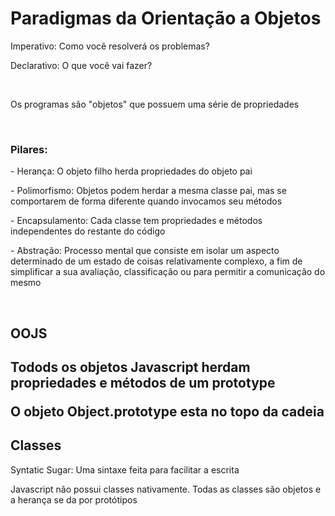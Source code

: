 # Paradigmas da Orientação a Objetos

<p>Imperativo: Como você resolverá os problemas?</p>
<p>Declarativo: O que você vai fazer?</p>
<br>
<p>Os programas são "objetos" que possuem uma série de propriedades</p>
<br>
<h3>Pilares:</h3>
<p>- Herança: O objeto filho herda propriedades do objeto pai</p>
<p>- Polimorfismo: Objetos podem herdar a mesma classe pai, mas se comportarem de forma diferente quando invocamos seu métodos</p>
<p>- Encapsulamento: Cada classe tem propriedades e métodos independentes do restante do código</p>
<p>- Abstração: Processo mental que consiste em isolar um aspecto determinado de um estado de coisas relativamente complexo, a fim de simplificar a sua avaliação, classificação ou para permitir a comunicação do mesmo</p>
<br>
<h2>OOJS<h2>
<p>Todods os objetos Javascript herdam propriedades e métodos de um prototype</p>
<p>O objeto Object.prototype esta no topo da cadeia</p>
<h2>Classes</h2>
<p>Syntatic Sugar: Uma sintaxe feita para facilitar a escrita</p>
<p>Javascript não possui classes nativamente. Todas as classes são objetos e a herança se da por protótipos</p>
<p></p>
<p></p>
<p></p>
<p></p>
<p></p>
<p></p>